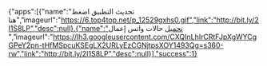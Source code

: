 
  {"apps":[{"name":"تحديث التطبيق اضغط هنا","imageurl":"https://6.top4top.net/p_12529gxhs0.gif","link":"http://bit.ly/2I1S8LP","desc":null},{"name":"تحميل حالات واتس إعمال ","imageurl":"https://lh3.googleusercontent.com/CXQInLhIrCRtFJpXgWYCgGPeY2pn-tHfMSpcuKSEgLX2URLyEzCGNjtpsXOY1493Qg=s360-rw","link":"http://bit.ly/2I1S8LP","desc":null}],"success":1}
